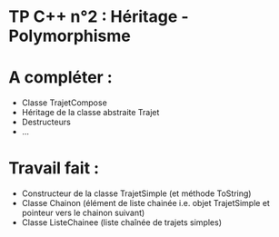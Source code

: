 # TP C++ n°2 : Héritage - Polymorphisme

# A compléter :

- Classe TrajetCompose
- Héritage de la classe abstraite Trajet
- Destructeurs
- ...

# Travail fait :

- Constructeur de la classe TrajetSimple (et méthode ToString)
- Classe Chainon (élément de liste chainée i.e. objet TrajetSimple et pointeur vers le chainon suivant)
- Classe ListeChainee (liste chaînée de trajets simples)

